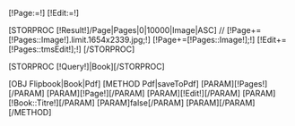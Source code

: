 [!Page:=!]
[!Edit:=!]

[STORPROC [!Result!]/Page|Pages|0|10000|Image|ASC]
//	[!Page+=[!Pages::Image!].limit.1654x2339.jpg;!]
	[!Page+=[!Pages::Image!];!]
	[!Edit+=[!Pages::tmsEdit!];!]
[/STORPROC]


[STORPROC [!Query!]|Book][/STORPROC]

[OBJ Flipbook|Book|Pdf]
	[METHOD Pdf|saveToPdf]
		[PARAM][!Pages!][/PARAM]
		[PARAM][!Page!][/PARAM]
		[PARAM][!Edit!][/PARAM]
		[PARAM][!Book::Titre!][/PARAM]
		[PARAM]false[/PARAM]
		[PARAM][/PARAM]
	[/METHOD]